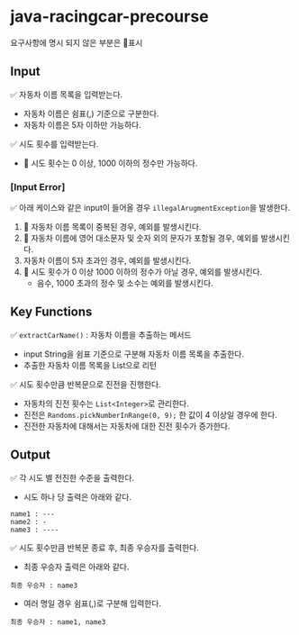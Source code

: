 # java-racingcar-precourse

요구사항에 명시 되지 않은 부분은 🔺표시

## Input

✅ 자동차 이름 목록을 입력받는다.

- 자동차 이름은 쉼표(,) 기준으로 구분한다.
- 자동차 이름은 5자 이하만 가능하다.

✅ 시도 횟수를 입력받는다.

- 🔺 시도 횟수는 0 이상, 1000 이하의 정수만 가능하다.

### [Input Error]

✅ 아래 케이스와 같은 input이 들어올 경우 `illegalArugmentException`을 발생한다.

1. 🔺 자동차 이름 목록이 중복된 경우, 예외를 발생시킨다.
2. 🔺 자동차 이름에 영어 대소문자 및 숫자 외의 문자가 포함될 경우, 예외를 발생시킨다.
3. 자동차 이름이 5자 초과인 경우, 예외를 발생시킨다.
4. 🔺 시도 횟수가 0 이상 1000 이하의 정수가 아닐 경우, 예외를 발생시킨다. 
   - 음수, 1000 초과의 정수 및 소수는 예외를 발생시킨다.

## Key Functions

✅ `extractCarName()` : 자동차 이름을 추출하는 메서드

- input String을 쉼표 기준으로 구분해 자동차 이름 목록을 추출한다.
- 추출한 자동차 이름 목록을 List<String>으로 리턴

✅ 시도 횟수만큼 반복문으로 진전을 진행한다.

- 자동차의 진전 횟수는 `List<Integer>`로 관리한다.
- 진전은 `Randoms.pickNumberInRange(0, 9);` 한 값이 4 이상일 경우에 한다.
- 진전한 자동차에 대해서는 자동차에 대한 진전 횟수가 증가한다.

## Output

✅ 각 시도 별 전진한 수준을 출력한다.

- 시도 하나 당 출력은 아래와 같다.

```
name1 : ---
name2 : -
name3 : ----

```

✅ 시도 횟수만큼 반복문 종료 후, 최종 우승자를 출력한다.

- 최종 우승자 출력은 아래와 같다.

```
최종 우승자 : name3
```

- 여러 명일 경우 쉼표(,)로 구분해 입력한다.
```
최종 우승자 : name1, name3
```